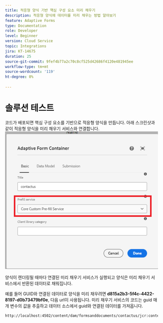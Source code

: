 ```yaml
---
title: 적응형 양식 기반 핵심 구성 요소 미리 채우기
description: 적응형 양식에 데이터를 미리 채우는 방법 알아보기
feature: Adaptive Forms
type: Documentation
role: Developer
level: Beginner
version: Cloud Service
topic: Integrations
jira: KT-14675
duration: 25
source-git-commit: 9fef4b77a2c70c8cf525d42686f4120e481945ee
workflow-type: tm+mt
source-wordcount: '119'
ht-degree: 0%

---
```


# 솔루션 테스트

코드가 배포되면 핵심 구성 요소를 기반으로 적응형 양식을 만듭니다. 아래 스크린샷과 같이 적응형 양식을 미리 채우기 서비스와 연결합니다.
![미리 채우기 서비스](assets/pre-fill-service.png)

양식이 렌더링될 때마다 연결된 미리 채우기 서비스가 실행되고 양식은 미리 채우기 서비스에서 반환된 데이터로 채워집니다.

예를 들어 GUID와 연결된 데이터로 양식을 미리 채우려면 **d815a2b3-5f4c-4422-8197-d0b73479bf0e**, 다음 url이 사용됩니다.
미리 채우기 서비스의 코드는 guid 매개 변수의 값을 추출하고 데이터 소스에서 guid와 연결된 데이터를 가져옵니다.

```html
http://localhost:4502/content/dam/formsanddocuments/contactus/jcr:content?wcmmode=disabled&guid=d815a2b3-5f4c-4422-8197-d0b73479bf0e
```
